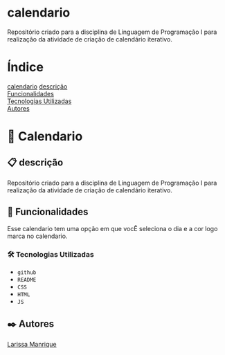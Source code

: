 # calendario
Repositório criado para a disciplina de Linguagem de Programação I para realização da atividade de criação de calendário iterativo.
# Índice
[calendario]()
[descrição](#descri%C3%A7%C3%A3o)  
[Funcionalidades](#funcionalidades)    
[Tecnologias Utilizadas](#tecnologias-utilizadas)     
[Autores](#autores)  

# 📅 Calendario

## 📋 descrição
Repositório criado para a disciplina de Linguagem de Programação I para realização da atividade de criação de calendário iterativo.

## 🔧 Funcionalidades
Esse calendario tem uma opção em que vocÊ seleciona o dia e a cor logo marca no calendario.

### 🛠️ Tecnologias Utilizadas
   - `github`  
   - `README`
   - `CSS`
   - `HTML`
   - `JS`

## ✒️ Autores
[Larissa Manrique](https://github.com/larissassk)